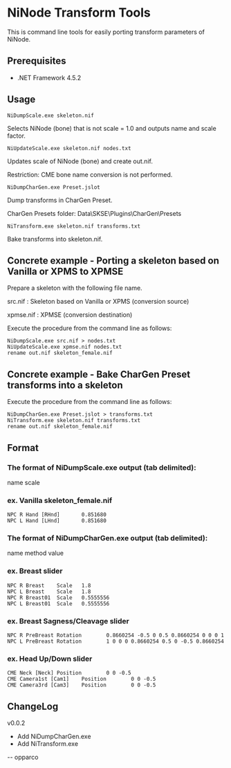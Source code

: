 # NiNode Transform Tools

This is command line tools for easily porting transform parameters of NiNode.

## Prerequisites

- .NET Framework 4.5.2

## Usage

```
NiDumpScale.exe skeleton.nif
```
Selects NiNode (bone) that is not scale = 1.0 and outputs name and scale factor.

```
NiUpdateScale.exe skeleton.nif nodes.txt
```
Updates scale of NiNode (bone) and create out.nif.

Restriction: CME bone name conversion is not performed.

```
NiDumpCharGen.exe Preset.jslot
```
Dump transforms in CharGen Preset.

CharGen Presets folder:
Data\SKSE\Plugins\CharGen\Presets

```
NiTransform.exe skeleton.nif transforms.txt
```
Bake transforms into skeleton.nif.


## Concrete example - Porting a skeleton based on Vanilla or XPMS to XPMSE

Prepare a skeleton with the following file name.

src.nif
: Skeleton based on Vanilla or XPMS (conversion source)

xpmse.nif
: XPMSE (conversion destination)

Execute the procedure from the command line as follows:

```
NiDumpScale.exe src.nif > nodes.txt
NiUpdateScale.exe xpmse.nif nodes.txt
rename out.nif skeleton_female.nif
```


## Concrete example - Bake CharGen Preset transforms into a skeleton

Execute the procedure from the command line as follows:

```
NiDumpCharGen.exe Preset.jslot > transforms.txt
NiTransform.exe skeleton.nif transforms.txt
rename out.nif skeleton_female.nif
```


## Format

### The format of NiDumpScale.exe output (tab delimited):

name scale

### ex. Vanilla skeleton_female.nif
```
NPC R Hand [RHnd]       0.851680
NPC L Hand [LHnd]       0.851680
```

### The format of NiDumpCharGen.exe output (tab delimited):

name method value

### ex. Breast slider
```
NPC R Breast    Scale   1.8
NPC L Breast    Scale   1.8
NPC R Breast01  Scale   0.5555556
NPC L Breast01  Scale   0.5555556
```

### ex. Breast Sagness/Cleavage slider
```
NPC R PreBreast Rotation        0.8660254 -0.5 0 0.5 0.8660254 0 0 0 1
NPC L PreBreast Rotation        1 0 0 0 0.8660254 0.5 0 -0.5 0.8660254
```

### ex. Head Up/Down slider
```
CME Neck [Neck] Position        0 0 -0.5
CME Camera1st [Cam1]    Position        0 0 -0.5
CME Camera3rd [Cam3]    Position        0 0 -0.5
```


## ChangeLog
v0.0.2
- Add NiDumpCharGen.exe
- Add NiTransform.exe

--
opparco
